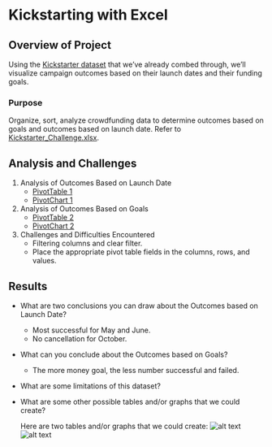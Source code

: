 # Kickstarting with Excel

## Overview of Project
Using the [Kickstarter dataset](../main/data-1-1-3-StarterBook.xlsx) that we’ve already combed through, we’ll visualize campaign outcomes based on their launch dates and their funding goals.

### Purpose
Organize, sort, analyze crowdfunding data to determine outcomes based on goals and outcomes based on launch date. 
Refer to [Kickstarter_Challenge.xlsx](../main/Kickstarter_Challenge.xlsx).
## Analysis and Challenges
1. Analysis of Outcomes Based on Launch Date
    - [PivotTable 1](../main/Resources/PivotTable_OutcomesBasedOnLaunchDate.png)
    - [PivotChart 1](../main/Resources/Theater_Outcomes_vs_Launch.png)
2. Analysis of Outcomes Based on Goals
    - [PivotTable 2](../main/Resources/PivotTable_OutcomesBasedOnGoals.png)
    - [PivotChart 2](../main/Resources/Outcomes_vs_Goals.png)
3. Challenges and Difficulties Encountered
    - Filtering columns and clear filter.
    - Place the appropriate pivot table fields in the columns, rows, and values.

## Results

- What are two conclusions you can draw about the Outcomes based on Launch Date?
    - Most successful for May and June.
    - No cancellation for October. 

- What can you conclude about the Outcomes based on Goals?
    - The more money goal, the less number successful and failed.

- What are some limitations of this dataset?

- What are some other possible tables and/or graphs that we could create?

    Here are two tables and/or graphs that we could create:
    ![alt text](../main/Resources/Theater_Countries_By_LauchDate.png "Theater_Countries_By_LauchDate")  ![alt text](../main/Resources/Countries_Vs_Outcomes.png "Countries_Vs_Outcomes")

